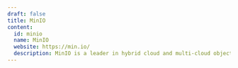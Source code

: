 ```yaml
---
draft: false
title: MinIO
content:
  id: minio
  name: MinIO
  website: https://min.io/
  description: MinIO is a leader in hybrid cloud and multi-cloud object storage.
---
```


